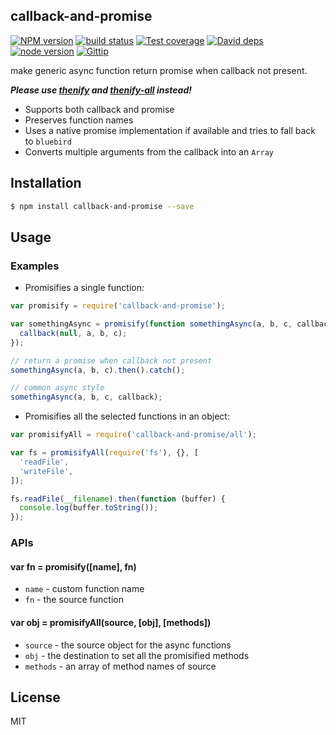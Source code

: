callback-and-promise
---------------

[![NPM version][npm-image]][npm-url]
[![build status][travis-image]][travis-url]
[![Test coverage][coveralls-image]][coveralls-url]
[![David deps][david-image]][david-url]
[![node version][node-image]][node-url]
[![Gittip][gittip-image]][gittip-url]

[npm-image]: https://img.shields.io/npm/v/callback-and-promise.svg?style=flat-square
[npm-url]: https://npmjs.org/package/callback-and-promise
[travis-image]: https://img.shields.io/travis/thenables/callback-and-promise.svg?style=flat-square
[travis-url]: https://travis-ci.org/thenables/callback-and-promise
[coveralls-image]: https://img.shields.io/coveralls/thenables/callback-and-promise.svg?style=flat-square
[coveralls-url]: https://coveralls.io/r/thenables/callback-and-promise?branch=master
[david-image]: https://img.shields.io/david/thenables/callback-and-promise.svg?style=flat-square
[david-url]: https://david-dm.org/thenables/callback-and-promise
[node-image]: https://img.shields.io/badge/node.js-%3E=_0.10-green.svg?style=flat-square
[node-url]: http://nodejs.org/download/
[gittip-image]: https://img.shields.io/gittip/dead-horse.svg?style=flat-square
[gittip-url]: https://www.gittip.com/dead-horse/

make generic async function return promise when callback not present.

___Please use [thenify](https://github.com/thenables/thenify) and [thenify-all](https://github.com/thenables/thenify-all) instead!___

- Supports both callback and promise 
- Preserves function names
- Uses a native promise implementation if available and tries to fall back to `bluebird`
- Converts multiple arguments from the callback into an `Array`

## Installation

```bash
$ npm install callback-and-promise --save
```

## Usage

### Examples

- Promisifies a single function:

```js
var promisify = require('callback-and-promise');

var somethingAsync = promisify(function somethingAsync(a, b, c, callback) {
  callback(null, a, b, c);
});

// return a promise when callback not present
somethingAsync(a, b, c).then().catch();

// common async style
somethingAsync(a, b, c, callback);
```

- Promisifies all the selected functions in an object:

```js
var promisifyAll = require('callback-and-promise/all');

var fs = promisifyAll(require('fs'), {}, [
  'readFile',
  'writeFile',
]);

fs.readFile(__filename).then(function (buffer) {
  console.log(buffer.toString());
});
```

### APIs

#### var fn = promisify([name], fn)

- `name` - custom function name
- `fn` - the source function

#### var obj = promisifyAll(source, [obj], [methods])

- `source` - the source object for the async functions
- `obj` - the destination to set all the promisified methods
- `methods` - an array of method names of source

## License

MIT
